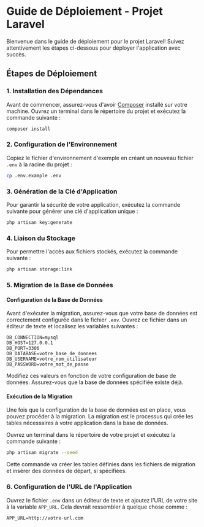 
# Guide de Déploiement - Projet Laravel

Bienvenue dans le guide de déploiement pour le projet Laravel! Suivez attentivement les étapes ci-dessous pour déployer l'application avec succès.

## Étapes de Déploiement

### 1. Installation des Dépendances

Avant de commencer, assurez-vous d'avoir [Composer](https://getcomposer.org/) installé sur votre machine. Ouvrez un terminal dans le répertoire du projet et exécutez la commande suivante :

```bash
composer install
```

### 2. Configuration de l'Environnement

Copiez le fichier d'environnement d'exemple en créant un nouveau fichier `.env` à la racine du projet :

```bash
cp .env.example .env
```

### 3. Génération de la Clé d'Application

Pour garantir la sécurité de votre application, exécutez la commande suivante pour générer une clé d'application unique :

```bash
php artisan key:generate
```

### 4. Liaison du Stockage

Pour permettre l'accès aux fichiers stockés, exécutez la commande suivante :

```bash
php artisan storage:link
```

### 5. Migration de la Base de Données

#### Configuration de la Base de Données

Avant d'exécuter la migration, assurez-vous que votre base de données est correctement configurée dans le fichier `.env`. Ouvrez ce fichier dans un éditeur de texte et localisez les variables suivantes :

```dotenv
DB_CONNECTION=mysql
DB_HOST=127.0.0.1
DB_PORT=3306
DB_DATABASE=votre_base_de_donnees
DB_USERNAME=votre_nom_utilisateur
DB_PASSWORD=votre_mot_de_passe
```

Modifiez ces valeurs en fonction de votre configuration de base de données. Assurez-vous que la base de données spécifiée existe déjà.

#### Exécution de la Migration

Une fois que la configuration de la base de données est en place, vous pouvez procéder à la migration. La migration est le processus qui crée les tables nécessaires à votre application dans la base de données.

Ouvrez un terminal dans le répertoire de votre projet et exécutez la commande suivante :

```bash
php artisan migrate --seed
```

Cette commande va créer les tables définies dans les fichiers de migration et insérer des données de départ, si spécifiées.

### 6. Configuration de l'URL de l'Application

Ouvrez le fichier `.env` dans un éditeur de texte et ajoutez l'URL de votre site à la variable `APP_URL`. Cela devrait ressembler à quelque chose comme :

```dotenv
APP_URL=http://votre-url.com
```
